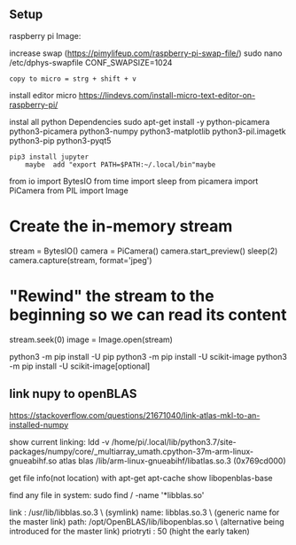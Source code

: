 ## Setup 

raspberry pi Image: 

increase swap (https://pimylifeup.com/raspberry-pi-swap-file/)
    sudo nano /etc/dphys-swapfile
    CONF_SWAPSIZE=1024

    copy to micro = strg + shift + v 

install editor micro https://lindevs.com/install-micro-text-editor-on-raspberry-pi/

instal all python Dependencies 
    sudo apt-get install -y python-picamera python3-picamera python3-numpy python3-matplotlib python3-pil.imagetk python3-pip python3-pyqt5

    pip3 install jupyter
        maybe  add "export PATH=$PATH:~/.local/bin"maybe 




from io import BytesIO
from time import sleep
from picamera import PiCamera
from PIL import Image

# Create the in-memory stream
stream = BytesIO()
camera = PiCamera()
camera.start_preview()
sleep(2)
camera.capture(stream, format='jpeg')
# "Rewind" the stream to the beginning so we can read its content
stream.seek(0)
image = Image.open(stream)


python3 -m pip install -U pip
python3 -m pip install -U scikit-image
python3 -m pip install -U scikit-image[optional]

## link nupy to openBLAS
https://stackoverflow.com/questions/21671040/link-atlas-mkl-to-an-installed-numpy

show current linking: 
    ldd -v /home/pi/.local/lib/python3.7/site-packages/numpy/core/_multiarray_umath.cpython-37m-arm-linux-gnueabihf.so
atlas blas
    /lib/arm-linux-gnueabihf/libatlas.so.3 (0x769cd000)

get file info(not location) with apt-get
    apt-cache show libopenblas-base

find any file in system:
    sudo find / -name '*libblas.so'


link :  /usr/lib/libblas.so.3 \     (symlink)
name:   libblas.so.3 \              (generic name for the master link)
path:   /opt/OpenBLAS/lib/libopenblas.so \ (alternative being introduced for the master link)
priotryti : 50 (hight the early taken) 